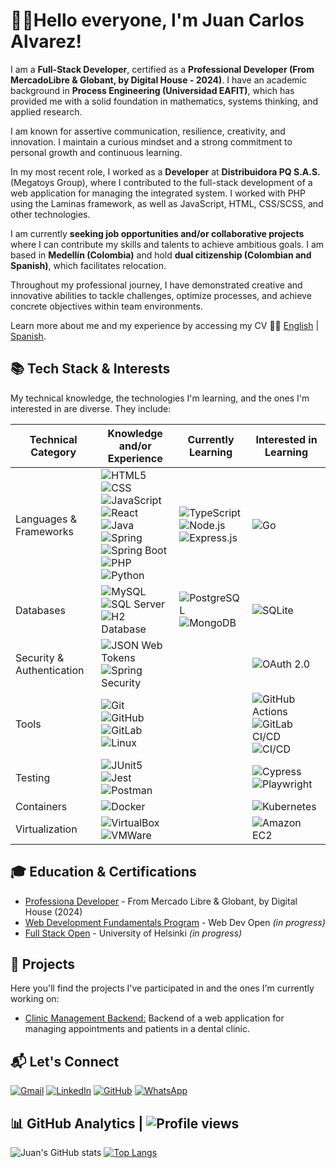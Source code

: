 # 👨‍💻Hello everyone, I'm Juan Carlos Alvarez!

I am a **Full-Stack Developer**, certified as a **Professional Developer (From MercadoLibre & Globant, by Digital House - 2024)**. I have an academic background in **Process Engineering (Universidad EAFIT)**, which has provided me with a solid foundation in mathematics, systems thinking, and applied research.

I am known for assertive communication, resilience, creativity, and innovation. I maintain a curious mindset and a strong commitment to personal growth and continuous learning.

In my most recent role, I worked as a **Developer** at **Distribuidora PQ S.A.S.** (Megatoys Group), where I contributed to the full-stack development of a web application for managing the integrated system. I worked with PHP using the Laminas framework, as well as JavaScript, HTML, CSS/SCSS, and other technologies.

I am currently **seeking job opportunities and/or collaborative projects** where I can contribute my skills and talents to achieve ambitious goals. I am based in **Medellín (Colombia)** and hold **dual citizenship (Colombian and Spanish)**, which facilitates relocation.

Throughout my professional journey, I have demonstrated creative and innovative abilities to tackle challenges, optimize processes, and achieve concrete objectives within team environments.

Learn more about me and my experience by accessing my CV 🫴🏽 [English](https://1drv.ms/b/s!AjzNnkh88D4ZkeY9jlTpO5tgCeU4tA?e=XJXJ3P) | [Spanish](https://1drv.ms/b/s!AjzNnkh88D4ZkeVkm7jS0YNKq0QTpg?e=LTbLmV).

## 📚 Tech Stack & Interests

My technical knowledge, the technologies I'm learning, and the ones I'm interested in are diverse. They include:

| Technical <br> Category            | Knowledge and/or Experience   | Currently Learning   | Interested in Learning  |
|-----------------------------|-------------------------------|-------------------|-----------------------------|
| Languages & Frameworks      | ![HTML5](https://img.shields.io/badge/-HTML5-E34F26?style=plastic&logo=html5&labelColor=white&logoColor=E34F26) <br> ![CSS](https://img.shields.io/badge/-CSS-663399?style=plastic&logo=css&labelColor=white&logoColor=663399) <br> ![JavaScript](https://img.shields.io/badge/-JavaScript-F7DF1E?style=plastic&logo=javascript&labelColor=black&logoColor=F7DF1E) ![React](https://img.shields.io/badge/-React-087EA4?style=plastic&logo=react&labelColor=white&logoColor=087EA4) <br> ![Java](https://img.shields.io/badge/🍵-Java-04536F?style=plastic&logo=java&labelColor=white&logoColor=087EA4) <br>  ![Spring](https://img.shields.io/badge/-Spring-6DB33F?style=plastic&logo=spring&labelColor=white&logoColor=6DB33F) ![Spring Boot](https://img.shields.io/badge/-Spring_Boot-6DB33F?style=plastic&logo=springboot&labelColor=white&logoColor=6DB33F) <br> ![PHP](https://img.shields.io/badge/-PHP-777BB4?style=plastic&logo=php&labelColor=white&logoColor=777BB4) <br> ![Python](https://img.shields.io/badge/-Python-3776AB?style=plastic&logo=python&labelColor=white&logoColor=3776AB) | ![TypeScript](https://img.shields.io/badge/-TypeScript-3178C6?style=plastic&logo=typescript&labelColor=white&logoColor=3178C6) <br> ![Node.js](https://img.shields.io/badge/-Node.js-5FA04E?style=plastic&logo=node.js&labelColor=white&logoColor=5FA04E) ![Express.js](https://img.shields.io/badge/-Express-000000?style=plastic&logo=express&labelColor=white&logoColor=000000) | ![Go](https://img.shields.io/badge/-Go-00ADD8?style=plastic&logo=go&labelColor=white&logoColor=00ADD8) |
| Databases |  ![MySQL](https://img.shields.io/badge/-MySQL-4479A1?style=plastic&logo=mysql&labelColor=white&logoColor=black)<br>![SQL Server](https://img.shields.io/badge/🛢️-SQL_Server-3667AD?style=plastic&labelColor=white) <br> ![H2 Database](https://img.shields.io/badge/-H2_Database-09476B?style=plastic&logo=h2database&labelColor=white&logoColor=09476B) | ![PostgreSQL](https://img.shields.io/badge/-PostgreSQL-4169E1?style=plastic&logo=postgresql&labelColor=white&logoColor=4169E1) <br> ![MongoDB](https://img.shields.io/badge/-MongoDB-47A248?style=plastic&logo=mongodb&labelColor=white&logoColor=47A248)  |  ![SQLite](https://img.shields.io/badge/SQLite-003B57?style=plastic&logo=sqlite&labelColor=white&logoColor=003B57)  |
| Security & Authentication  | ![JSON Web Tokens](https://img.shields.io/badge/-JSON_Web_Tokens_JWT-000000?style=plastic&logo=jsonwebtokens&labelColor=white&logoColor=000000) <br> ![Spring Security](https://img.shields.io/badge/-Spring_Security-6DB33F?style=plastic&logo=springsecurity&labelColor=white&logoColor=6DB33F)  |  | ![OAuth 2.0](https://img.shields.io/badge/🔐-OAuth%202.0-000000?style=plastic&labelColor=white&logoColor=000000)  |
| Tools  | ![Git](https://img.shields.io/badge/-Git-F05032?style=plastic&logo=git&labelColor=white&logoColor=F05032) <br> ![GitHub](https://img.shields.io/badge/-GitHub-181717?style=plastic&logo=github&labelColor=white&logoColor=181717) ![GitLab](https://img.shields.io/badge/-GitLab-FC6D26?style=plastic&logo=gitlab&labelColor=white&logoColor=FC6D26) <br> ![Linux](https://img.shields.io/badge/-Linux-FCC624?style=plastic&logo=linux&labelColor=white&logoColor=black) |      |  ![GitHub Actions](https://img.shields.io/badge/-GitHub_Actions-2088FF?style=plastic&logo=githubactions&labelColor=white&logoColor=2088FF) ![GitLab CI/CD](https://img.shields.io/badge/-GitLab_CI/CD-FC6D26?style=plastic&logo=gitlab&labelColor=white&logoColor=FC6D26) <br> ![CI/CD](https://img.shields.io/badge/⚙️-CI/CD_pipelines_(advanced)-grey?style=plastic&labelColor=white&logoColor=000000)  |
| Testing  | ![JUnit5](https://img.shields.io/badge/-JUnit5-25A162?style=plastic&logo=junit5&labelColor=white&logoColor=25A162) <br> ![Jest](https://img.shields.io/badge/-Jest-C21325?style=plastic&logo=jest&labelColor=white&logoColor=C21325) <br> ![Postman](https://img.shields.io/badge/-Postman-FF6C37?style=plastic&logo=postman&labelColor=white&logoColor=FF6C37)  |  |  ![Cypress](https://img.shields.io/badge/-Cypress-69D3A7?style=plastic&logo=cypress&labelColor=white&logoColor=black) <br> ![Playwright](https://img.shields.io/badge/🎭-Playwright-292929?style=plastic&labelColor=white&color=45BA4B)  |
| Containers   | ![Docker](https://img.shields.io/badge/-Docker-2496ED?style=plastic&logo=docker&labelColor=white&logoColor=2496ED)  |    |   ![Kubernetes](https://img.shields.io/badge/-Kubernetes-326CE5?style=plastic&logo=kubernetes&labelColor=white&logoColor=326CE5)  |
| Virtualization   | ![VirtualBox](https://img.shields.io/badge/-VirtualBox-2F61B4?style=plastic&logo=virtualbox&labelColor=white&logoColor=2F61B4)<br> ![VMWare](https://img.shields.io/badge/-VMWare-607078?style=plastic&logo=vmware&labelColor=white&logoColor=black)   |  |   ![Amazon EC2](https://img.shields.io/badge/-Amazon_EC2-white?style=plastic&logo=amazonec2&labelColor=FF9900&logoColor=white) |

## 🎓 Education & Certifications

* [Professiona Developer](https://1drv.ms/b/s!AjzNnkh88D4Zka5vkaxI87w81PkzjA?e=tSXyaX) - From Mercado Libre & Globant, by Digital House (2024)
* [Web Development Fundamentals Program](https://dashboard.webdevopen.com/c/fundamentals/) - Web Dev Open _(in progress)_
* [Full Stack Open](https://fullstackopen.com/es/) - University of Helsinki _(in progress)_

## 💼 Projects

Here you'll find the projects I've participated in and the ones I'm currently working on:

- [Clinic Management Backend:](https://github.com/alseloes/BackEndClinicaOdontologica) Backend of a web application for managing appointments and patients in a dental clinic.

## 📬 Let's Connect

[![Gmail](https://img.shields.io/badge/-Gmail-white?style=plastic&logo=gmail&labelColor=D14836&logoColor=white)](mailto:alseloes@gmail.com)
[![LinkedIn](https://img.shields.io/badge/in-LinkedIn-white?style=plastic&labelColor=0A66C2&logoColor=white)](https://www.linkedin.com/in/juancarlosalvarezs/)
[![GitHub](https://img.shields.io/badge/-GitHub-white?style=plastic&logo=github&labelColor=181717&logoColor=white)](https://github.com/alseloes/)
[![WhatsApp](https://img.shields.io/badge/-WhatsApp-white?style=plastic&logo=whatsapp&labelColor=25D366&logoColor=white)](https://wa.me/573013608430)

## 📊 GitHub Analytics | ![Profile views](https://komarev.com/ghpvc/?username=alseloes&color=blue&style=plastic)

![Juan's GitHub stats](https://github-readme-stats-eight-theta.vercel.app/api?username=alseloes&show_icons=true&include_all_commits=true&hide_title=false&count_private=true&theme=github_dark) [![Top Langs](https://github-readme-stats-eight-theta.vercel.app/api/top-langs/?username=alseloes&langs_count=8&layout=compact&theme=github_dark)](https://github.com/anuraghazra/github-readme-stats)